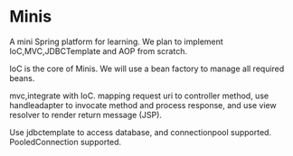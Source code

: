 # Minis

A mini Spring platform for learning. We plan to implement IoC,MVC,JDBCTemplate and AOP from scratch.

IoC is the core of Minis. We will use a bean factory to manage all required beans.

mvc,integrate with IoC. mapping request uri to controller method,
use handleadapter to invocate method and process response,
and use view resolver to render return message (JSP).

Use jdbctemplate to access database, and connectionpool supported.
PooledConnection supported.